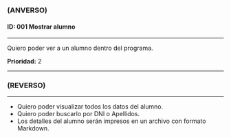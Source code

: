 ### **(ANVERSO)**

#### **ID:** 001 **Mostrar alumno**

---

Quiero poder ver a un alumno dentro del programa.

**Prioridad:** 2

---

### **(REVERSO)**

---

+ Quiero poder visualizar todos los datos del alumno.
+ Quiero poder buscarlo por DNI o Apellidos.
+ Los detalles del alumno serán impresos en un archivo con formato Markdown.
